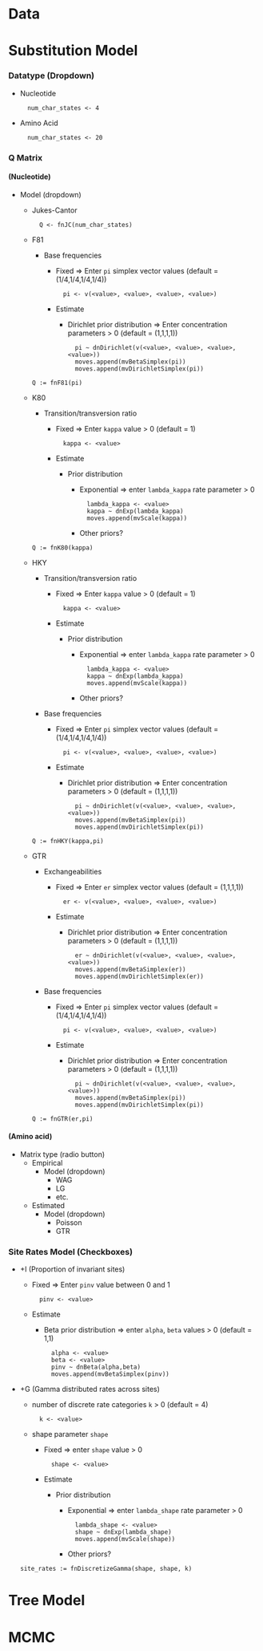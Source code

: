 # Data

# Substitution Model

### Datatype (Dropdown)

- Nucleotide
		
		num_char_states <- 4

- Amino Acid

		num_char_states <- 20
		
### Q Matrix

#### (Nucleotide)

- Model (dropdown)
	- Jukes-Cantor
		
			Q <- fnJC(num_char_states)
		
	- F81
		- Base frequencies
			- Fixed => Enter `pi` simplex vector values (default = (1/4,1/4,1/4,1/4))
			
					pi <- v(<value>, <value>, <value>, <value>)
			
			- Estimate
				- Dirichlet prior distribution => Enter concentration parameters > 0 (default = (1,1,1,1))
		
						pi ~ dnDirichlet(v(<value>, <value>, <value>, <value>))
						moves.append(mvBetaSimplex(pi))
						moves.append(mvDirichletSimplex(pi))
						
		```
		Q := fnF81(pi)
		```
						
	- K80
		- Transition/transversion ratio
			- Fixed => Enter `kappa` value > 0 (default = 1)
			
					kappa <- <value>
			
			- Estimate
				- Prior distribution
					- Exponential => enter `lambda_kappa` rate parameter > 0
					
							lambda_kappa <- <value>
							kappa ~ dnExp(lambda_kappa)
							moves.append(mvScale(kappa))
							
					- Other priors?
						
		```
		Q := fnK80(kappa)
		```
	
	- HKY
		- Transition/transversion ratio
			- Fixed => Enter `kappa` value > 0 (default = 1)
			
					kappa <- <value>
			
			- Estimate
				- Prior distribution
					- Exponential => enter `lambda_kappa` rate parameter > 0
					
							lambda_kappa <- <value>
							kappa ~ dnExp(lambda_kappa)
							moves.append(mvScale(kappa))
							
					- Other priors?
		- Base frequencies
			- Fixed => Enter `pi` simplex vector values (default = (1/4,1/4,1/4,1/4))
			
					pi <- v(<value>, <value>, <value>, <value>)
			
			- Estimate
				- Dirichlet prior distribution => Enter concentration parameters > 0 (default = (1,1,1,1))
		
						pi ~ dnDirichlet(v(<value>, <value>, <value>, <value>))
						moves.append(mvBetaSimplex(pi))
						moves.append(mvDirichletSimplex(pi))
						
		```
		Q := fnHKY(kappa,pi)
		```
		
	- GTR
		- Exchangeabilities
			- Fixed => Enter `er` simplex vector values (default = (1,1,1,1))
			
					er <- v(<value>, <value>, <value>, <value>)
			
			- Estimate
				- Dirichlet prior distribution => Enter concentration parameters > 0 (default = (1,1,1,1))
		
						er ~ dnDirichlet(v(<value>, <value>, <value>, <value>))
						moves.append(mvBetaSimplex(er))
						moves.append(mvDirichletSimplex(er))
						
		- Base frequencies
			- Fixed => Enter `pi` simplex vector values (default = (1/4,1/4,1/4,1/4))
			
					pi <- v(<value>, <value>, <value>, <value>)
			
			- Estimate
				- Dirichlet prior distribution => Enter concentration parameters > 0 (default = (1,1,1,1))
		
						pi ~ dnDirichlet(v(<value>, <value>, <value>, <value>))
						moves.append(mvBetaSimplex(pi))
						moves.append(mvDirichletSimplex(pi))
						
		```
		Q := fnGTR(er,pi)
		```
	
#### (Amino acid)

- Matrix type (radio button)
	- Empirical
		- Model (dropdown)
			- WAG
			- LG
			- etc.
	- Estimated
		- Model (dropdown)
			- Poisson
			- GTR
		
### Site Rates Model (Checkboxes)

- +I (Proportion of invariant sites)
	- Fixed => Enter `pinv` value between 0 and 1
		
			pinv <- <value>
	
	- Estimate
		- Beta prior distribution => enter `alpha`, `beta` values > 0 (default = 1,1)
			
				alpha <- <value>
				beta <- <value>
				pinv ~ dnBeta(alpha,beta)
				moves.append(mvBetaSimplex(pinv))
				
- +G (Gamma distributed rates across sites)
	- number of discrete rate categories `k` > 0 (default = 4)
	
			k <- <value>
			
	- shape parameter `shape`
		- Fixed => enter `shape` value > 0
		
				shape <- <value>
			
		- Estimate
			- Prior distribution
				- Exponential => enter `lambda_shape` rate parameter > 0
				
						lambda_shape <- <value>
						shape ~ dnExp(lambda_shape)
						moves.append(mvScale(shape))
						
				- Other priors?
				
	```
	site_rates := fnDiscretizeGamma(shape, shape, k)
	```


# Tree Model

# MCMC